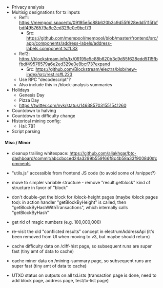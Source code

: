 - Privacy analysis
- Multisig designations for tx inputs
  - Ref1: https://mempool.space/tx/09195e5c88b620b3c9d55f628edd5115fbfbdf49576579a6e2ed329e0e9bcf73
    - Src: https://github.com/mempool/mempool/blob/master/frontend/src/app/components/address-labels/address-labels.component.ts#L33
  - Ref2: https://blockstream.info/tx/09195e5c88b620b3c9d55f628edd5115fbfbdf49576579a6e2ed329e0e9bcf73?expand
    - Src: https://github.com/Blockstream/electrs/blob/new-index/src/rest.rs#L223
  - Use RPC "decodescript"?
  - Also include this in /block-analysis summaries
- Holidays
  - Genesis Day
  - Pizza Day
  - https://twitter.com/nvk/status/1463857031551541260
- Countdown to halving
- Countdown to difficulty change
- Historical mining config:
  - Hal: 78?
- Script parsing

#### Misc / Minor

- cleanup trailing whitespace: https://github.com/aliakhgar/btc-dashboard/commit/abccbcced24a3299b559166f8c4b58a33f9008d0#comments

- "utils.js" accessible from frontend JS code (to avoid some of /snippet?)

- move to simpler variable structure - remove "result.getblock" kind of structure in favor of "block"
- don't double-get the block for /block-height pages (maybe /block pages too): in action handler "getBlockByHeight" is called, then "getBlockByHashWithTransactions", which internally calls "getBlockByHash"
- get rid of magic numbers (e.g. 100,000,000)
- re-visit the old "conflicted results" concept in electrumAddressApi (it's been removed from UI when moving to v3, but maybe should return)

- cache difficulty data on /diff-hist page, so subsequent runs are super fast (tiny amt of data to cache)
- cache miner data on /mining-summary page, so subsequent runs are super fast (tiny amt of data to cache)

- UTXO status on outputs on all txLists (transaction page is done, need to add block page, address page, test/tx-list page)

